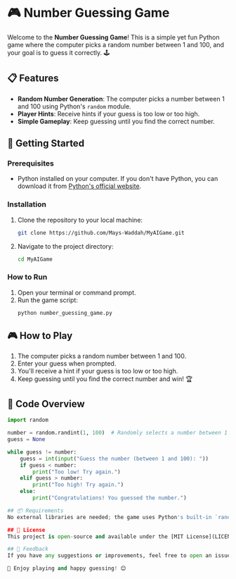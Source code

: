 # 🎮 Number Guessing Game

Welcome to the **Number Guessing Game**! This is a simple yet fun Python game where the computer picks a random number between 1 and 100, and your goal is to guess it correctly. 🕹️

## 📋 Features
- **Random Number Generation**: The computer picks a number between 1 and 100 using Python's `random` module.
- **Player Hints**: Receive hints if your guess is too low or too high.
- **Simple Gameplay**: Keep guessing until you find the correct number.

## 🚀 Getting Started

### **Prerequisites**
- Python installed on your computer. If you don't have Python, you can download it from [Python's official website](https://www.python.org/downloads/).

### **Installation**
1. Clone the repository to your local machine:
    ```bash
    git clone https://github.com/Mays-Waddah/MyAIGame.git
    ```
2. Navigate to the project directory:
    ```bash
    cd MyAIGame
    ```

### **How to Run**
1. Open your terminal or command prompt.
2. Run the game script:
    ```bash
    python number_guessing_game.py
    ```

## 🎮 How to Play
1. The computer picks a random number between 1 and 100.
2. Enter your guess when prompted.
3. You'll receive a hint if your guess is too low or too high.
4. Keep guessing until you find the correct number and win! 🏆

## 📝 Code Overview

```python
import random

number = random.randint(1, 100)  # Randomly selects a number between 1 and 100
guess = None

while guess != number:
    guess = int(input("Guess the number (between 1 and 100): "))
    if guess < number:
        print("Too low! Try again.")
    elif guess > number:
        print("Too high! Try again.")
    else:
        print("Congratulations! You guessed the number.")

## 📦 Requirements
No external libraries are needed; the game uses Python's built-in `random` module.

## 📄 License
This project is open-source and available under the [MIT License](LICENSE).

## 💬 Feedback
If you have any suggestions or improvements, feel free to open an issue or submit a pull request.

🌟 Enjoy playing and happy guessing! 😊
